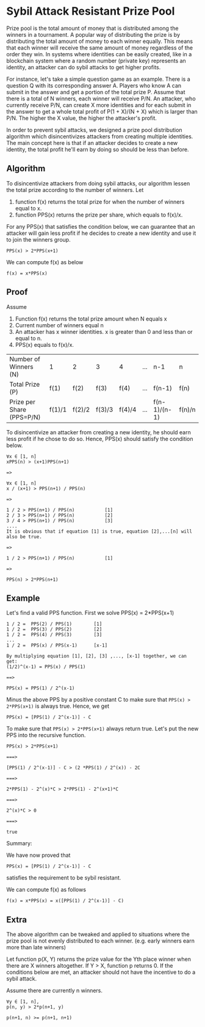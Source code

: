 # Sybil Attack Resistant Prize Pool

Prize pool is the total amount of money that is distributed among the winners in a tournament. A popular way of distributing the prize is by distributing the total amount of money to each winner equally. This means that each winner will receive the same amount of money regardless of the order they win. In systems where identities can be easily created, like in a blockchain system where a random number (private key) represents an identity, an attacker can do sybil attacks to get higher profits. 

For instance, let's take a simple question game as an example. There is a question Q with its corresponding answer A. Players who know A can submit in the answer and get a portion of the total prize P. Assume that there is a total of N winners, each winner will receive P/N. An attacker, who currently receive P/N, can create X more identities and for each submit in the answer to get a whole total profit of P(1 + X)/(N + X) which is larger than P/N. The higher the X value, the higher the attacker's profit.

In order to prevent sybil attacks, we designed a prize pool distribution algorithm which disincentivizes attackers from creating multiple identities. The main concept here is that if an attacker decides to create a new identity, the total profit he'll earn by doing so should be less than before.

## Algorithm
To disincentivize attackers from doing sybil attacks, our algorithm lessen the total prize according to the number of winners. 
Let 
1. function f(x) returns the total prize for when the number of winners equal to x. 
2. function PPS(x) returns the prize per share, which equals to f(x)/x.

For any PPS(x) that satisfies the condition below, we can guarantee that an attacker will gain less profit if he decides to create a new identity and use it to join the winners group.
```
PPS(x) > 2*PPS(x+1)
```
We can compute f(x) as below
```
f(x) = x*PPS(x)
```

## Proof
Assume
1. Function f(x) returns the total prize amount when N equals x  
2. Current number of winners equal n
3. An attacker has x winner identities. x is greater than 0 and less than or equal to n.
4. PPS(x) equals to f(x)/x.


|  |  |  |  |  | | | |
| --- | --- | --- | --- | --- | --- | --- | --- |
| Number of Winners (N)| 1 | 2 | 3 | 4 | ... | n-1 | n | 
| Total Prize (P) | f(1) | f(2) | f(3) | f(4) | ... | f(n-1) | f(n) |
| Prize per Share (PPS=P/N) | f(1)/1 | f(2)/2 | f(3)/3 | f(4)/4 | ... | f(n-1)/(n-1) | f(n)/n |

To disincentivize an attacker from creating a new identity, he should earn less profit if he chose to do so. Hence, PPS(x) should satisfy the condition below.

```
∀x ∈ [1, n]
xPPS(n) > (x+1)PPS(n+1)

=>

∀x ∈ [1, n]
x / (x+1) > PPS(n+1) / PPS(n)

=>

1 / 2 > PPS(n+1) / PPS(n)           [1]
2 / 3 > PPS(n+1) / PPS(n)           [2]
3 / 4 > PPS(n+1) / PPS(n)           [3]
....
It is obvious that if equation [1] is true, equation [2],...[n] will also be true.

=> 

1 / 2 > PPS(n+1) / PPS(n)           [1]

=>

PPS(n) > 2*PPS(n+1)
```

## Example
Let's find a valid PPS function. First we solve PPS(x) = 2*PPS(x+1)
```
1 / 2 =  PPS(2) / PPS(1)        [1]
1 / 2 =  PPS(3) / PPS(2)        [2]
1 / 2 =  PPS(4) / PPS(3)        [3]
...
1 / 2 =  PPS(x) / PPS(x-1)      [x-1]

By multiplying equation [1], [2], [3] ,..., [x-1] together, we can get:
(1/2)^(x-1) = PPS(x) / PPS(1)

==>

PPS(x) = PPS(1) / 2^(x-1)
```

Minus the above PPS by a positive constant C to make sure that `PPS(x) > 2*PPS(x+1)` is always true.
Hence, we get 
```
PPS(x) = [PPS(1) / 2^(x-1)] - C
```

To make sure that `PPS(x) > 2*PPS(x+1)` always return true. Let's put the new PPS into the recursive function.
```
PPS(x) > 2*PPS(x+1)

===>

[PPS(1) / 2^(x-1)] - C > (2 *PPS(1) / 2^(x)) - 2C

===>

2*PPS(1) - 2^(x)*C > 2*PPS(1) - 2^(x+1)*C

===>

2^(x)*C > 0

===>

true
```

Summary:  

We have now proved that 
```
PPS(x) = [PPS(1) / 2^(x-1)] - C
```
satisfies the requirement to be sybil resistant.

We can compute f(x) as follows
```
f(x) = x*PPS(x) = x([PPS(1) / 2^(x-1)] - C)
```


## Extra
The above algorithm can be tweaked and applied to situations where the prize pool is not evenly distributed to each winner. (e.g. early winners earn more than late winners)

Let function p(X, Y) returns the prize value for the Yth place winner when there are X winners altogether. If Y > X, function p returns 0. If the conditions below are met, an attacker should not have the incentive to do a sybil attack.

Assume there are currently n winners.
```
∀y ∈ [1, n],
p(n, y) > 2*p(n+1, y)

p(n+1, n) >= p(n+1, n+1)
```